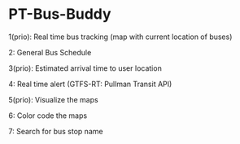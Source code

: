 # PT-Bus-Buddy

 1(prio): Real time bus tracking (map with current location of buses) 

 2: General Bus Schedule

 3(prio): Estimated arrival time to user location

 4: Real time alert (GTFS-RT: Pullman Transit API)

 5(prio): Visualize the maps

 6: Color code the maps

 7: Search for bus stop name
